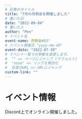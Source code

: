 ```yaml
---
# 記事のタイトル
title: "7月の月例会を開催しました"
# 書いた日
date: "2022-09-04"
# 書いた人
author: "Pen"
# イベント名
event-name: 月例会#03"
# イベント開催日 "yyyy-mm-dd"
event-date: "2022-07-30"
# イベント一覧での挙動を変更します。
#  "" => ページにジャンプ (デフォルト)
#  "none" => リンクを無効化
#  任意のURL => URLにジャンプ
custom-link: ""
---
```


# イベント情報

Discord上でオンライン開催しました。
